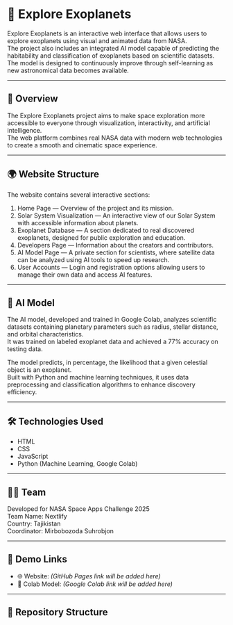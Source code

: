 # 🌌 Explore Exoplanets

Explore Exoplanets is an interactive web interface that allows users to explore exoplanets using visual and animated data from NASA.  
The project also includes an integrated AI model capable of predicting the habitability and classification of exoplanets based on scientific datasets.  
The model is designed to continuously improve through self-learning as new astronomical data becomes available.

---

## 🚀 Overview

The Explore Exoplanets project aims to make space exploration more accessible to everyone through visualization, interactivity, and artificial intelligence.  
The web platform combines real NASA data with modern web technologies to create a smooth and cinematic space experience.

---

## 🌍 Website Structure

The website contains several interactive sections:

1. Home Page — Overview of the project and its mission.  
2. Solar System Visualization — An interactive view of our Solar System with accessible information about planets.  
3. Exoplanet Database — A section dedicated to real discovered exoplanets, designed for public exploration and education.  
4. Developers Page — Information about the creators and contributors.  
5. AI Model Page — A private section for scientists, where satellite data can be analyzed using AI tools to speed up research.  
6. User Accounts — Login and registration options allowing users to manage their own data and access AI features.

---

## 🧠 AI Model

The AI model, developed and trained in Google Colab, analyzes scientific datasets containing planetary parameters such as radius, stellar distance, and orbital characteristics.  
It was trained on labeled exoplanet data and achieved a 77% accuracy on testing data.  

The model predicts, in percentage, the likelihood that a given celestial object is an exoplanet.  
Built with Python and machine learning techniques, it uses data preprocessing and classification algorithms to enhance discovery efficiency.

---

## 🛠️ Technologies Used

- HTML  
- CSS  
- JavaScript  
- Python (Machine Learning, Google Colab)

---

## 👨‍🚀 Team

Developed for NASA Space Apps Challenge 2025  
Team Name: Nextlify  
Country: Tajikistan  
Coordinator: Mirbobozoda Suhrobjon  

---

## 🔗 Demo Links

- 🌐 Website: *(GitHub Pages link will be added here)*  
- 🧠 Colab Model: *(Google Colab link will be added here)*  

---

## 📂 Repository Structure
